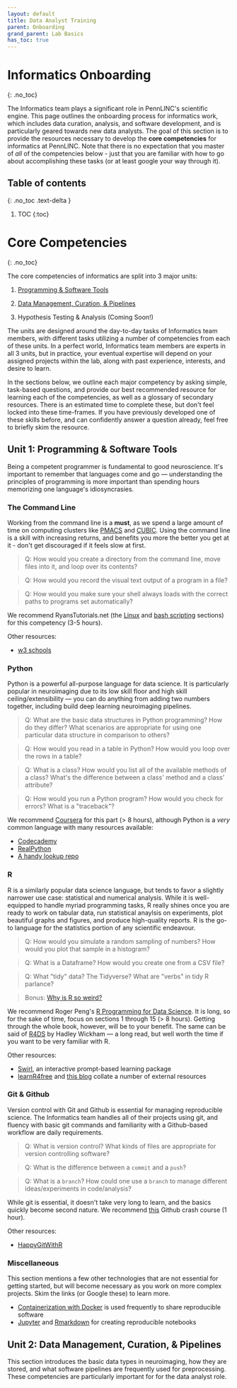 ```yaml
---
layout: default
title: Data Analyst Training
parent: Onboarding
grand_parent: Lab Basics
has_toc: true
---
```


# Informatics Onboarding
{: .no_toc}

The Informatics team plays a significant role in PennLINC's scientific engine. This page outlines the onboarding process for informatics work, which includes data curation, analysis, and software development, and is particularly geared towards new data analysts. The goal of this section is to provide the resources necessary to develop the **core competencies** for informatics at PennLINC. Note that there is no expectation that you master of *all* of the competencies below - just that you are familiar with how to go about accomplishing these tasks (or at least google your way through it).

## Table of contents
{: .no_toc .text-delta }

1. TOC
{:toc}

# Core Competencies
{: .no_toc}

The core competencies of informatics are split into 3 major units:

1. [Programming & Software Tools](#unit-1-programming--software-tools)

2. [Data Management, Curation, & Pipelines](#unit-2-data-management-curation--pipelines)

3. Hypothesis Testing & Analysis (Coming Soon!)

The units are designed around the day-to-day tasks of Informatics team members, with different tasks utilizing a number of competencies from each of these units. In a perfect world, Informatics team members are experts in all 3 units, but in practice, your eventual expertise will depend on your assigned projects within the lab, along with past experience, interests, and desire to learn.

In the sections below, we outline each major competency by asking simple, task-based questions, and provide our best recommended resource for learning each of the competencies, as well as a glossary of secondary resources. There is an estimated time to complete these, but don't feel locked into these time-frames. If you have previously developed one of these skills before, and can confidently answer a question already, feel free to briefly skim the resource.

## Unit 1: Programming & Software Tools

Being a competent programmer is fundamental to good neuroscience. It's important to remember that languages come and go — understanding the principles of programming is more important than spending hours memorizing one language's idiosyncrasies.

### The Command Line

Working from the command line is a **must**, as we spend a large amount of time on computing clusters like [PMACS](/docs/pmacs) and [CUBIC](/docs/cubic). Using  the command line is a skill with increasing returns, and benefits you more the better you get at it - don't get discouraged if it feels slow at first.

> Q: How would you create a directory from the command line, move files into it, and loop over its contents?

> Q: How would you record the visual text output of a program in a file?

> Q: How would you make sure your shell always loads with the correct paths to programs set automatically?

We recommend RyansTutorials.net (the [Linux](https://ryanstutorials.net/linuxtutorial/) and [bash scripting](https://ryanstutorials.net/bash-scripting-tutorial/) sections) for this competency (3-5 hours).

Other resources:

- [w3 schools](https://www.w3resource.com/linux-system-administration/linux-commands-introduction.php)


### Python

Python is a powerful all-purpose language for data science. It is particularly popular in neuroimaging due to its low skill floor and high skill ceiling/extensibility — you can do anything from adding two numbers together, including build deep learning neuroimaging pipelines.

> Q: What are the basic data structures in Python programming? How do they differ? What scenarios are appropriate for using one particular data structure in comparison to others?

> Q: How would you read in a table in Python? How would you loop over the rows in a table?

> Q: What is a class? How would you list all of the available methods of a class? What's the difference between a class' method and a class' attribute?

> Q: How would you run a Python program? How would you check for errors? What is a "traceback"?

We recommend [Coursera](https://www.coursera.org/learn/python-crash-course#syllabus) for this part (> 8 hours), although Python is a *very* common language with many resources available:

- [Codecademy](https://www.codecademy.com/learn/learn-python-3)
- [RealPython](https://realpython.com/start-here/)
- [A handy lookup repo](https://github.com/rasbt/python_reference)


### R

R is a similarly popular data science language, but tends to favor a slightly narrower use case: statistical and numerical analysis. While it is well-equipped to handle myriad programming tasks, R really shines once you are ready to work on tabular data, run statistical anaylsis on experiments, plot beautiful graphs and figures, and produce high-quality reports. R is the go-to language for the statistics portion of any scientific endeavour.

> Q: How would you simulate a random sampling of numbers? How would you plot that sample in a histogram?

> Q: What is a Dataframe? How would you create one from a CSV file?

> Q: What "tidy" data? The Tidyverse? What are "verbs" in tidy R parlance?

> Bonus: [Why is R so weird?](https://twitter.com/WhyDoesR)

We recommend Roger Peng's [R Programming for Data Science](https://bookdown.org/rdpeng/rprogdatascience/). It is long, so for the sake of time, focus on sections 1 through 15 (> 8 hours). Getting through the whole book, however, will be to your benefit. The same can be said of [R4DS](https://r4ds.had.co.nz/) by Hadley Wickham — a long read, but well worth the time if you want to be very familiar with R.

Other resources:

- [Swirl](https://swirlstats.com/students.html), an interactive prompt-based learning package
- [learnR4free](https://www.learnr4free.com/index.html) and [this blog](https://livefreeordichotomize.com/2020/07/02/so-you-want-to-learn-r/) collate a number of external resources

### Git & Github

Version control with Git and Github is essential for managing reproducible science. The Informatics team handles all of their projects using git, and fluency with basic git commands and familiarity with a Github-based workflow are daily requirements.

> Q: What is version control? What kinds of files are appropriate for version controlling software?

> Q: What is the difference between a `commit` and a `push`?

> Q: What is a `branch`? How could one use a `branch` to manage different ideas/experiments in code/analysis?

While git is essential, it doesn't take very long to learn, and the basics quickly become second nature. We recommend [this](https://www.youtube.com/watch?v=SWYqp7iY_Tc) Github crash course (1 hour).

Other resources:

- [HappyGitWithR](https://happygitwithr.com/)

### Miscellaneous

This section mentions a few other technologies that are not essential for getting started, but will become necessary as you work on more complex projects. Skim the links (or Google these) to learn more.

- [Containerization with Docker](https://ropenscilabs.github.io/r-docker-tutorial/01-what-and-why.html) is used frequently to share reproducible software
- [Jupyter](https://realpython.com/jupyter-notebook-introduction/) and [Rmarkdown](https://rmarkdown.rstudio.com/lesson-1.html) for creating reproducible notebooks


## Unit 2: Data Management, Curation, & Pipelines

This section introduces the basic data types in neuroimaging, how they are stored, and what software pipelines are frequently used for preprocessing. These competencies are particularly important for for the data analyst role.
